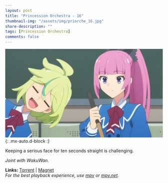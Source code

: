 ```yaml
---
layout: post
title: "Princession Orchestra - 16"
thumbnail-img: "/assets/img/priorche_16.jpg"
share-description: ""
tags: [Princession Orchestra]
comments: false
---
```


![Princession Orchestra - 16](/assets/img/priorche_16.jpg){: .mx-auto.d-block :}

Keeping a serious face for ten seconds straight is challenging.
<!-- excerpt-end -->

*Joint with WakuWan.*

**Links:** [Torrent](https://nyaa.si/view/2000473) | [Magnet](magnet:?xt=urn:btih:524271b050b724fd62b93e8991b850697d73ecd7&dn=%5BWakuTomete%5D%20Princess%20Session%20Orchestra%20-%2016%20%28WEB%201080p%20AVC%20E-AC3%29%20%5B9FE39410%5D%20%7C%20Princession%20Orchestra&tr=http%3A%2F%2Fnyaa.tracker.wf%3A7777%2Fannounce&tr=udp%3A%2F%2Fopen.stealth.si%3A80%2Fannounce&tr=udp%3A%2F%2Ftracker.opentrackr.org%3A1337%2Fannounce&tr=udp%3A%2F%2Fexodus.desync.com%3A6969%2Fannounce&tr=udp%3A%2F%2Ftracker.torrent.eu.org%3A451%2Fannounce) <br>
*For the best playback experience, use [mpv](https://mpv.io/) or [mpv.net](https://github.com/mpvnet-player/mpv.net/releases).*
